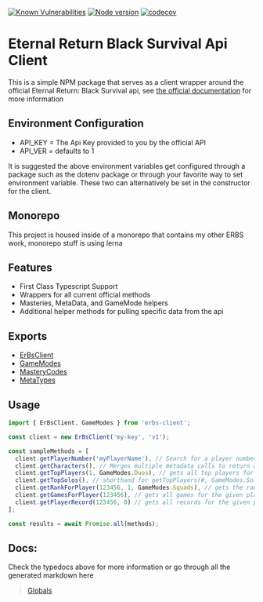 [![Known Vulnerabilities](https://snyk.io/test/github/PaulEndri/eternal-return-project/badge.svg?targetFile=packages/client/package.json)](https://snyk.io/test/github/PaulEndri/eternal-return-project?targetFile=packages/client/package.json) [![Node version](https://img.shields.io/node/v/erbs-client.svg?style=flat)](http://nodejs.org/download/) [![codecov](https://codecov.io/gh/PaulEndri/eternal-return-project/branch/master/graph/badge.svg?token=11E4G2GMXZ)](https://codecov.io/gh/PaulEndri/eternal-return-project)

# Eternal Return Black Survival Api Client

This is a simple NPM package that serves as a client wrapper around the official Eternal Return: Black Survival api, see [the official documentation](https://developer.eternalreturn.io/getting-started) for more information

## Environment Configuration

- API_KEY = The Api Key provided to you by the official API
- API_VER = defaults to 1

It is suggested the above environment variables get configured through a package such as the dotenv package or through your favorite way to set environment variable. These two can alternatively be set in the constructor for the client.

## Monorepo

This project is housed inside of a monorepo that contains my other ERBS work, monorepo stuff is using lerna

## Features

- First Class Typescript Support
- Wrappers for all current official methods
- Masteries, MetaData, and GameMode helpers
- Additional helper methods for pulling specific data from the api

## Exports

- [ErBsClient](/docs/classes/erbsclient.erbsclient-1.md)
- [GameModes](/docs/enums/erbsclient.gamemodes.md)
- [MasteryCodes](/docs/enums/erbsclient.masterycodes.md)
- [MetaTypes](/docs/enums/erbsclient.metayypes.md)

## Usage

```typescript
import { ErBsClient, GameModes } from 'erbs-client';

const client = new ErBsClient('my-key', 'v1');

const sampleMethods = [
  client.getPlayerNumber('myPlayerName'), // Search for a player number using the given player name
  client.getCharacters(), // Merges multiple metadata calls to return all stats for all characters, no parameters
  client.getTopPlayers(1, GameModes.Duos), // gets all top players for a given season and game mode
  client.getTopSolos(), // shorthand for getTopPlayers(#, GameModes.Solos), same exists for squads and duos
  client.getRankForPlayer(123456, 1, GameModes.Squads), // gets the rank of the selected player for the given season and mode
  client.getGamesForPlayer(123456), // gets all games for the given player (pagination WIP)
  client.getPlayerRecord(123456, 0) // gets all records for the given player for a given season
];

const results = await Promise.all(methods);
```

## Docs:

Check the typedocs above for more information or go through all the generated markdown here

> [Globals](docs/globals.md)
